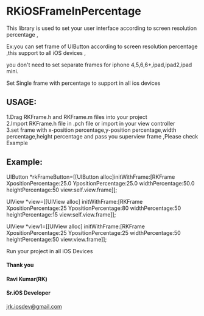 # RKiOSFrameInPercentage

This library is used to set your user interface according to screen resolution percentage ,

Ex:you can set frame of UIButton according to screen resolution percentage ,this support to all iOS devices ,

you don't need to set separate frames for iphone 4,5,6,6+,ipad,ipad2,ipad mini.

Set Single frame with percentage to support in all ios devices




## USAGE:

  1.Drag RKFrame.h and RKFrame.m files into your project  
  2.Import RKFrame.h file in .pch file or import in your view controller  
  3.set frame with x-position percentage,y-position percentage,width percentage,height percentage and pass you superview frame ,Please check Example



## Example:


UIButton *rkFrameButton=[[UIButton alloc]initWithFrame:[RKFrame XpositionPercentage:25.0 YpositionPercentage:25.0 widthPercentage:50.0 heightPercentage:50 view:self.view.frame]];

UIView *view=[[UIView alloc] initWithFrame:[RKFrame XpositionPercentage:25 YpositionPercentage:80 widthPercentage:50 heightPercentage:15 view:self.view.frame]];

UIView *view1=[[UIView alloc] initWithFrame:[RKFrame XpositionPercentage:25 YpositionPercentage:25 widthPercentage:50 heightPercentage:50 view:view.frame]];


  Run your project in all iOS Devices


#### Thank you  
#### Ravi Kumar(RK)  
#### Sr.iOS Developer  
  jrk.iosdev@gmail.com